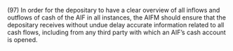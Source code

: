 (97) In order for the depositary to have a clear overview of all inflows and outflows of cash of the AIF in all instances, the AIFM should ensure that the depositary receives without undue delay accurate information related to all cash flows, including from any third party with which an AIF’s cash account is opened.